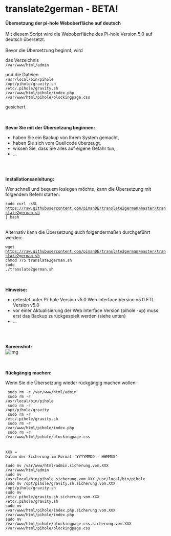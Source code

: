 # translate2german - BETA!
**Übersetzung der pi-hole Weboberfläche auf deutsch**
<br>
<br>
Mit diesem Script wird die Weboberfläche des Pi-hole Version 5.0 auf deutsch übersetzt.
<br>
<br>
Bevor die Übersetzung beginnt, wird

das Verzeichnis<br>
`/var/www/html/admin`<br>

und die Dateien<br>
`/usr/local/bin/pihole`<br>
`/opt/pihole/gravity.sh`<br>
`/etc/.pihole/gravity.sh`<br>
`/var/www/html/pihole/index.php`<br>
`/var/www/html/pihole/blockingpage.css`<br>

gesichert.
<br>
<br>
<br>

**Bevor Sie mit der Übersetzung beginnen:**

* haben Sie ein Backup von Ihrem System gemacht,
* haben Sie sich vom Quellcode überzeugt,
* wissen Sie, dass Sie alles auf eigene Gefahr tun,
* ...
<br>
<br>

**Installationsanleitung:**

Wer schnell und bequem loslegen möchte, kann die Übersetzung mit folgendem Befehl starten:

<code>sudo curl -sSL https://raw.githubusercontent.com/pimanDE/translate2german/master/translate2german.sh | bash</code><br><br>

Alternativ kann die Übersetzung auch folgendermaßen durchgeführt werden:

<code>wget https://raw.githubusercontent.com/pimanDE/translate2german/master/translate2german.sh</code><br>
<code>chmod 775 translate2german.sh</code><br>
<code>sudo ./translate2german.sh</code><br>
<br>
<br>

**Hinweise:**

* getestet unter Pi-hole Version v5.0 Web Interface Version v5.0 FTL Version v5.0
* vor einer Aktualisierung der Web Interface Version (pihole -up) muss erst das Backup zurückgespielt werden (siehe unten)
* ...
<br>
<br>

**Screenshot:**
<br>
![img](https://raw.githubusercontent.com/pimanDE/translate2german/master/pihole-weboberfl%C3%A4che-auf-deutsch.png)
<br>
<br>
<br>

**Rückgängig machen:**

Wenn Sie die Übersetzung wieder rückgängig machen wollen:

<code> sudo rm -r /var/www/html/admin</code><br>
<code> sudo rm -r /usr/local/bin/pihole</code><br>
<code> sudo rm -r /opt/pihole/gravity</code><br>
<code> sudo rm -r /etc/.pihole/gravity.sh</code><br>
<code> sudo rm -r /var/www/html/pihole/index.php</code><br>
<code> sudo rm -r /var/www/html/pihole/blockingpage.css</code><br>
<br>
<br>
<code>XXX = Datum der Sicherung im Format 'YYYYMMDD - HHMMSS'</code>

<code>sudo mv /var/www/html/admin.sicherung.vom.XXX /var/www/html/admin</code><br>
<code>sudo mv /usr/local/bin/pihole.sicherung.vom.XXX /usr/local/bin/pihole</code><br>
<code>sudo mv /opt/pihole/gravity.sh.sicherung.vom.XXX /opt/pihole/gravity.sh</code><br>
<code>sudo mv /etc/.pihole/gravity.sh.sicherung.vom.XXX /etc/.pihole/gravity.sh</code><br>
<code>sudo mv /var/www/html/pihole/index.php.sicherung.vom.XXX /var/www/html/pihole/index.php</code><br>
<code>sudo mv /var/www/html/pihole/blockingpage.css.sicherung.vom.XXX /var/www/html/pihole/blockingpage.css</code><br>
